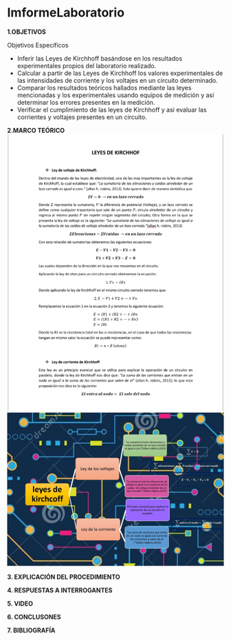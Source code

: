 # ImformeLaboratorio

**1.OBJETIVOS** 

Objetivos Específicos

* Inferir las Leyes de Kirchhoff basándose en los resultados experimentales 
  propios del laboratorio realizado.
* Calcular a partir de las Leyes de Kirchhoff los valores experimentales de 
  las intensidades de corriente y los voltajes en un circuito determinado.
* Comparar los resultados teóricos hallados mediante las leyes mencionadas y 
  los experimentales usando equipos de medición y así determinar los errores 
  presentes en la medición.
* Verificar el cumplimiento de las leyes de Kirchhoff y asi evaluar las 
  corrientes y voltajes presentes en un circuito.

**2.MARCO TEÓRICO**
![](https://github.com/Anabeltoapanta/Laboratorio-1/blob/main/20210601_212435.jpg)
![](https://github.com/Anabeltoapanta/Laboratorio-1/blob/main/MARCOTEORICO.jpg)



**3. EXPLICACIÓN DEL PROCEDIMIENTO**

**4. RESPUESTAS A INTERROGANTES**

**5. VIDEO**

**6. CONCLUSONES**

**7. BIBLIOGRAFÍA**


